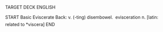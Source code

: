 TARGET DECK
ENGLISH

START
Basic
Eviscerate
Back: v. (-ting) disembowel.  evisceration n. [latin: related to *viscera]
END
